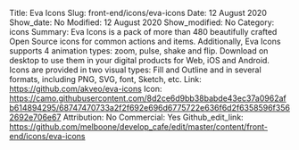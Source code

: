 Title: Eva Icons
Slug: front-end/icons/eva-icons
Date: 12 August 2020
Show_date: No
Modified: 12 August 2020
Show_modified: No
Category: icons
Summary: Eva Icons is a pack of more than 480 beautifully crafted Open Source icons for common actions and items. Additionally, Eva Icons supports 4 animation types: zoom, pulse, shake and flip. Download on desktop to use them in your digital products for Web, iOS and Android. Icons are provided in two visual types: Fill and Outline and in several formats, including PNG, SVG, font, Sketch, etc.
Link: https://github.com/akveo/eva-icons
Icon: https://camo.githubusercontent.com/8d2ce6d9bb38babde43ec37a0962afb614894295/68747470733a2f2f692e696d6775722e636f6d2f6358596f3562692e706e67
Attribution: No
Commercial: Yes
Github_edit_link: https://github.com/melboone/develop_cafe/edit/master/content/front-end/icons/eva-icons